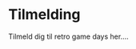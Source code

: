 <!-- BEGIN ARISE ------------------------------
Title:: "Tilmelding"

Author:: "Retro Game Days"
Description:: "Tilmelding"
Language:: "dk"
Thumbnail:: "thumbnail.png"
Published Date:: "2025-05-02"
Modified Date:: "2025-05-02"

toc:: "false"
process_markdown:: "true"
content_header:: "false"
---- END ARISE \\ DO NOT MODIFY THIS LINE ---->

# Tilmelding
Tilmeld dig til retro game days her....